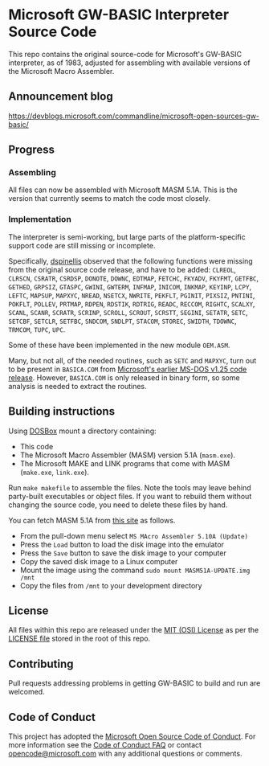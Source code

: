 # Microsoft GW-BASIC Interpreter Source Code

This repo contains the original source-code for Microsoft's GW-BASIC interpreter, as of 1983,
adjusted for assembling with available versions of the Microsoft Macro Assembler.

## Announcement blog
https://devblogs.microsoft.com/commandline/microsoft-open-sources-gw-basic/

## Progress

### Assembling

All files can now be assembled with Microsoft MASM 5.1A.
This is the version that currently seems to match the code most closely.

### Implementation

The interpreter is semi-working, but large parts of the platform-specific
support code are still missing or incomplete.

Specifically, [dspinellis](https://github.com/dspinellis/GW-BASIC) observed
that the following functions were missing from the original source code
release, and have to be added:
`CLREOL`,
`CLRSCN`,
`CSRATR`,
`CSRDSP`,
`DONOTE`,
`DOWNC`,
`EDTMAP`,
`FETCHC`,
`FKYADV`,
`FKYFMT`,
`GETFBC`,
`GETHED`,
`GRPSIZ`,
`GTASPC`,
`GWINI`,
`GWTERM`,
`INFMAP`,
`INICOM`,
`INKMAP`,
`KEYINP`,
`LCPY`,
`LEFTC`,
`MAPSUP`,
`MAPXYC`,
`NREAD`,
`NSETCX`,
`NWRITE`,
`PEKFLT`,
`PGINIT`,
`PIXSIZ`,
`PNTINI`,
`POKFLT`,
`POLLEV`,
`PRTMAP`,
`RDPEN`,
`RDSTIK`,
`RDTRIG`,
`READC`,
`RECCOM`,
`RIGHTC`,
`SCALXY`,
`SCANL`,
`SCANR`,
`SCRATR`,
`SCRINP`,
`SCROLL`,
`SCROUT`,
`SCRSTT`,
`SEGINI`,
`SETATR`,
`SETC`,
`SETCBF`,
`SETCLR`,
`SETFBC`,
`SNDCOM`,
`SNDLPT`,
`STACOM`,
`STOREC`,
`SWIDTH`,
`TDOWNC`,
`TRMCOM`,
`TUPC`,
`UPC`.

Some of these have been implemented in the new module `OEM.ASM`.

Many, but not all, of the needed routines, such as `SETC` and `MAPXYC`,
 turn out to be present in
`BASICA.COM` from [Microsoft's earlier MS-DOS v1.25 code
release](https://github.com/microsoft/MS-DOS).  However, `BASICA.COM` is
only released in binary form, so some analysis is needed to extract the
routines.

## Building instructions
Using  [DOSBox](https://www.dosbox.com/) mount a directory containing:
* This code
* The Microsoft Macro Assembler (MASM) version 5.1A (`masm.exe`).
* The Microsoft MAKE and LINK programs that come with MASM (`make.exe`, `link.exe`).

Run `make makefile` to assemble the files.
Note the tools may leave behind  party-built executables or object files.
If you want to rebuild them without changing the source code, you need
to delete these files by hand.

You can fetch MASM 5.1A from
[this site](https://www.pcjs.org/software/pcx86/lang/microsoft/masm/5.10x/) as follows.
* From the pull-down menu select `MS MAcro Assembler 5.10A (Update)`
* Press the `Load` button to load the disk image into the emulator
* Press the `Save` button to save the disk image to your computer
* Copy  the saved disk image to a Linux computer
* Mount the image using the command `sudo mount MASM51A-UPDATE.img /mnt`
* Copy the files from `/mnt` to your development directory

## License

All files within this repo are released under the [MIT (OSI) License]( https://en.wikipedia.org/wiki/MIT_License) as per the [LICENSE file](https://github.com/Microsoft/GW-BASIC/blob/master/LICENSE) stored in the root of this repo.

## Contributing

Pull requests addressing problems in getting GW-BASIC to build and run
are welcomed.

## Code of Conduct

This project has adopted the [Microsoft Open Source Code of Conduct](https://opensource.microsoft.com/codeofconduct/).  For more information see the [Code of Conduct FAQ](https://opensource.microsoft.com/codeofconduct/faq/) or contact [opencode@microsoft.com](mailto:opencode@microsoft.com) with any additional questions or comments.
